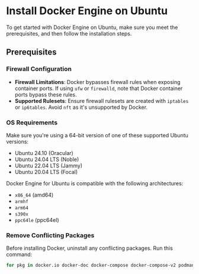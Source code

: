 # Install Docker Engine on Ubuntu

To get started with Docker Engine on Ubuntu, make sure you meet the prerequisites, and then follow the installation steps.

## Prerequisites

### Firewall Configuration

- **Firewall Limitations**: Docker bypasses firewall rules when exposing container ports. If using `ufw` or `firewalld`, note that Docker container ports bypass these rules.
- **Supported Rulesets**: Ensure firewall rulesets are created with `iptables` or `ip6tables`. Avoid `nft` as it's unsupported by Docker.

### OS Requirements

Make sure you're using a 64-bit version of one of these supported Ubuntu versions:

- Ubuntu 24.10 (Oracular)
- Ubuntu 24.04 LTS (Noble)
- Ubuntu 22.04 LTS (Jammy)
- Ubuntu 20.04 LTS (Focal)

Docker Engine for Ubuntu is compatible with the following architectures:
- `x86_64` (amd64)
- `armhf`
- `arm64`
- `s390x`
- `ppc64le` (ppc64el)

### Remove Conflicting Packages

Before installing Docker, uninstall any conflicting packages. Run this command:

```bash
for pkg in docker.io docker-doc docker-compose docker-compose-v2 podman-docker containerd runc; do sudo apt-get remove $pkg; done
